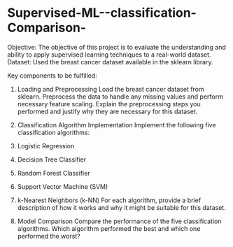 # Supervised-ML--classification-Comparison-
Objective: The objective of this project is to evaluate the understanding and ability to apply supervised learning techniques to a real-world dataset.  
Dataset: Used the breast cancer dataset available in the sklearn library.

Key components to be fulfilled:

1. Loading and Preprocessing
Load the breast cancer dataset from sklearn.
Preprocess the data to handle any missing values and perform necessary feature scaling.
Explain the preprocessing steps you performed and justify why they are necessary for this dataset.

3. Classification Algorithm Implementation
Implement the following five classification algorithms:
1. Logistic Regression
2. Decision Tree Classifier
3. Random Forest Classifier
4. Support Vector Machine (SVM)
5. k-Nearest Neighbors (k-NN)
For each algorithm, provide a brief description of how it works and why it might be suitable for this dataset.

3. Model Comparison
Compare the performance of the five classification algorithms.
Which algorithm performed the best and which one performed the worst?

